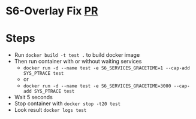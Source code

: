 # S6-Overlay Fix [PR](https://github.com/just-containers/s6-overlay/pull/240)

# Steps
* Run `docker build -t test .` to build docker image
* Then run container with or without waiting services
  * `docker run -d --name test -e S6_SERVICES_GRACETIME=1 --cap-add SYS_PTRACE test`
  * or
  * `docker run -d --name test -e S6_SERVICES_GRACETIME=3000 --cap-add SYS_PTRACE test`
* Wait 5 seconds
* Stop container with `docker stop -t20 test`
* Look result `docker logs test`